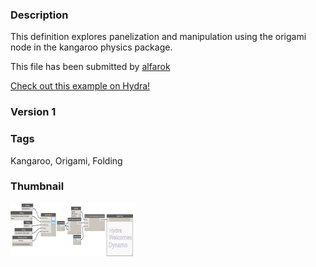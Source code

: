 ### Description 
This definition explores panelization and manipulation using the origami node in the kangaroo physics package.

This file has been submitted by [alfarok](https://github.com/alfarok)

[Check out this example on Hydra!](http://hydrashare.github.io/hydra/viewer?owner=alfarok&description=Kangaroo_Origami_Folding)
### Version 1
### Tags 
Kangaroo, Origami, Folding
### Thumbnail 
![Screenshot](https://raw.githubusercontent.com/alfarok/hydra/master/DynamoTest1/thumbnail.png)

